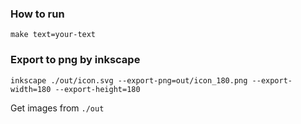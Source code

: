### How to run
```
make text=your-text
```
### Export to png by inkscape
```
inkscape ./out/icon.svg --export-png=out/icon_180.png --export-width=180 --export-height=180
```

Get images from `./out`
